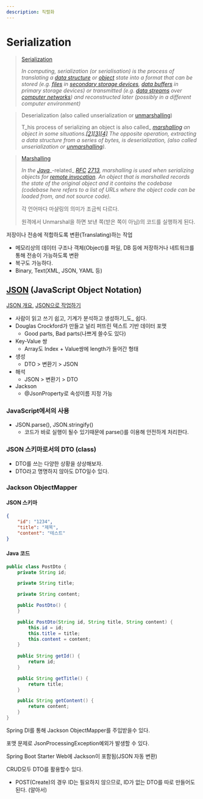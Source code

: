 ```yaml
---
description: 직렬화
---
```


# Serialization

> [Serialization](https://en.wikipedia.org/wiki/Serialization)
>
> _In computing, serialization (or serialisation) is the process of translating a_ [_data structure_](https://en.wikipedia.org/wiki/Data\_structure) _or_ [_object_](https://en.wikipedia.org/wiki/Object\_\(computer\_science\)) _state into a format that can be stored (e.g._ [_files_](https://en.wikipedia.org/wiki/Computer\_file) _in_ [_secondary storage devices_](https://en.wikipedia.org/wiki/Secondary\_storage\_devices)_,_ [_data buffers_](https://en.wikipedia.org/wiki/Data\_buffer) _in primary storage devices) or transmitted (e.g._ [_data streams_](https://en.wikipedia.org/wiki/Data\_stream) _over_ [_computer networks_](https://en.wikipedia.org/wiki/Computer\_networks)_) and reconstructed later (possibly in a different computer environment)_

> Deserialization (also called unserialization or [unmarshalling](https://en.wikipedia.org/wiki/Unmarshalling))
>
> T_his process of serializing an object is also called_ [_marshalling_](https://en.wikipedia.org/wiki/Marshalling\_\(computer\_science\)) _an object in some situations._[_\[2\]_](https://en.wikipedia.org/wiki/Serialization#cite\_note-2)[_\[3\]_](https://en.wikipedia.org/wiki/Serialization#cite\_note-ocaml-3)[_\[4\]_](https://en.wikipedia.org/wiki/Serialization#cite\_note-4) _The opposite operation, extracting a data structure from a series of bytes, is deserialization, (also called unserialization or_ [_unmarshalling_](https://en.wikipedia.org/wiki/Unmarshalling)_)._

> [Marshalling](https://en.wikipedia.org/wiki/Marshalling\_\(computer\_science\))
>
> _In the_ [_Java_](https://en.wikipedia.org/wiki/Java\_\(programming\_language\))_-related_ [_RFC_](https://en.wikipedia.org/wiki/RFC\_\(identifier\)) [_2713_](https://datatracker.ietf.org/doc/html/rfc2713)_, marshalling is used when serializing objects for_ [_remote invocation_](https://en.wikipedia.org/wiki/Remote\_procedure\_call)_. An object that is marshalled records the state of the original object and it contains the codebase (codebase here refers to a list of URLs where the object code can be loaded from, and not source code)._&#x20;
>
> 각 언어마다 마샬링의 의미가 조금씩 다르다.&#x20;
>
> 원격에서 Unmarshal을 하면 보낸 쪽(받은 쪽이 아님)의 코드를 실행하게 된다.

저장이나 전송에 적합하도록 변환(Translating)하는 작업

* 메모리상의 데이터 구조나 객체(Object)를 파일, DB 등에 저장하거나 네트워크를 통해 전송이 가능하도록 변환
* 복구도 가능하다.
* Binary, Text(XML, JSON, YAML 등)

## [JSON](https://en.wikipedia.org/wiki/JSON) (JavaScript Object Notation)

[JSON 개요](https://www.json.org/json-ko.html), [JSON으로 작업하기](https://developer.mozilla.org/ko/docs/Learn/JavaScript/Objects/JSON)

* 사람이 읽고 쓰기 쉽고, 기계가 분석하고 생성하기_도_ 쉽다.
* Douglas Crockford가 만들고 널리 퍼뜨린 텍스트 기반 데이터 포맷
  * Good parts, Bad parts(나쁘게 쓸수도 있다)
* Key-Value 쌍
  * Array도 Index + Value쌍에 length가 들어간 형태
* 생성
  * DTO > 변환기 > JSON
* 해석
  * JSON > 변환기 > DTO
* Jackson
  * @JsonProperty로 속성이름 지정 가능

### JavaScript에서의 사용

* JSON.parse(), JSON.stringify()
  * 코드가 바로 실행이 될수 있기때문에 parse()를 이용해 안전하게 처리한다.

### JSON 스키마로서의 DTO (class)

* DTO를 쓰는 다양한 상황을 상상해보자.
* DTO라고 명명하지 않아도 DTO일수 있다.

### Jackson ObjectMapper

#### JSON 스키마

```json
{
	"id": "1234",
	"title": "제목",
	"content": "테스트"
}
```

#### Java 코드

```java
public class PostDto {
	private String id;

	private String title;

	private String content;

	public PostDto() {
	}

	public PostDto(String id, String title, String content) {
		this.id = id;
		this.title = title;
		this.content = content;
	}
	
	public String getId() {
		return id;
	}

	public String getTitle() {
		return title;
	}

	public String getContent() {
		return content;
	}
}
```

Spring DI를 통해 Jackson ObjectMapper를 주입받을수 있다.

포맷 문제로 JsonProcessingException예외가 발생할 수 있다.

Spring Boot Starter Web에 Jackson이 포함됨(JSON 자동 변환)

CRUD모두 DTO를 활용할수 있다.

* POST(Create)의 경우 ID는 필요하지 않으므로, ID가 없는 DTO를 따로 만들어도 된다. (알아서)
